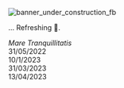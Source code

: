 ![banner_under_construction_fb](https://user-images.githubusercontent.com/32410574/188499567-9d55b724-8df5-4f56-b083-f9e85b7657b1.png)

...
Refreshing 🌊.

*Mare Tranquillitatis*  
31/05/2022  
10/1/2023  
31/03/2023  
13/04/2023
